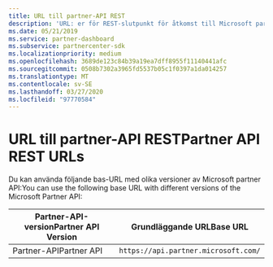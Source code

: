 ```yaml
---
title: URL till partner-API REST
description: 'URL: er för REST-slutpunkt för åtkomst till Microsoft partner-API: et.'
ms.date: 05/21/2019
ms.service: partner-dashboard
ms.subservice: partnercenter-sdk
ms.localizationpriority: medium
ms.openlocfilehash: 3689de123c84b39a19ea7dff8955f11140441afc
ms.sourcegitcommit: 0508b7302a3965fd5537b05c1f0397a1da014257
ms.translationtype: MT
ms.contentlocale: sv-SE
ms.lasthandoff: 03/27/2020
ms.locfileid: "97770584"
---
```

# <a name="partner-api-rest-urls"></a><span data-ttu-id="58cca-103">URL till partner-API REST</span><span class="sxs-lookup"><span data-stu-id="58cca-103">Partner API REST URLs</span></span>

<span data-ttu-id="58cca-104">Du kan använda följande bas-URL med olika versioner av Microsoft partner API:</span><span class="sxs-lookup"><span data-stu-id="58cca-104">You can use the following base URL with different versions of the Microsoft Partner API:</span></span>

| <span data-ttu-id="58cca-105">Partner-API-version</span><span class="sxs-lookup"><span data-stu-id="58cca-105">Partner API Version</span></span> | <span data-ttu-id="58cca-106">Grundläggande URL</span><span class="sxs-lookup"><span data-stu-id="58cca-106">Base URL</span></span> |
| --- | --- |
| <span data-ttu-id="58cca-107">Partner-API</span><span class="sxs-lookup"><span data-stu-id="58cca-107">Partner API</span></span> | `https://api.partner.microsoft.com/` |